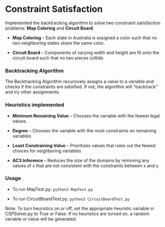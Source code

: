 # Constraint Satisfaction

Implemented the backtracking algorithm to solve two constraint satisfaction problems: **Map Coloring** and **Circuit Board**

* **Map Coloring** – Each state in Australia is assigned a color such that no two neighboring states share the same color.

* **Circuit Board** – Components of varying width and height are fit onto the circuit board such that no two pieces collide.

### Backtracking Algorithm

The Backtracking Algorithm recursively assigns a value to a variable and checks if the constraints are satisfied. If not, the algorithm will "backtrack" and try other assignments.

### Heuristics implemented

* **Minimum Remaining Value** – Chooses the variable with the fewest legal values.

* **Degree** – Chooses the variable with the most constraints on remaining variables

* **Least Constraining Value** – Prioritizes values that rules out the fewest choices for neighboring variables

* **AC3 Inference** – Reduces the size of the domains by removing any values of x that are not consistent with the constraints between x and y

### Usage

* To run MapTest.py: `python3 MapTest.py`

* To run CircuitBoardTest.py: `python3 CircuitBoardTest.py`

Note: To turn heuristics on or off, set the appropriate heuristic variable in CSPSolver.py to True or False. If no heuristics are turned on, a random variable or value will be generated.
